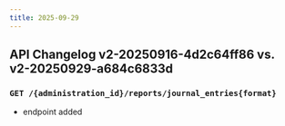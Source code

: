```yaml
---
title: 2025-09-29
---
```



## API Changelog v2-20250916-4d2c64ff86 vs. v2-20250929-a684c6833d

### `GET /{administration_id}/reports/journal_entries{format}`
-  endpoint added

